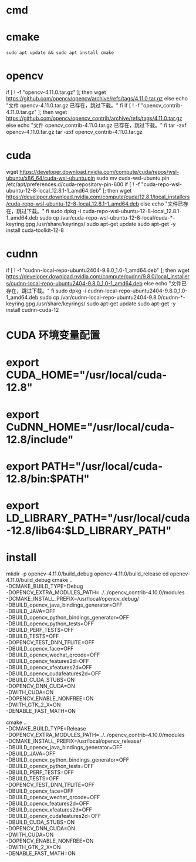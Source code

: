 # cmd
# cmake
```
sudo apt update && sudo apt install cmake
```
# opencv 
if [ ! -f "opencv-4.11.0.tar.gz" ]; then
    wget https://github.com/opencv/opencv/archive/refs/tags/4.11.0.tar.gz
else
    echo "文件 opencv-4.11.0.tar.gz 已存在，跳过下载。"
fi
if [ ! -f "opencv_contrib-4.11.0.tar.gz" ]; then
    wget https://github.com/opencv/opencv_contrib/archive/refs/tags/4.11.0.tar.gz
else
    echo "文件 opencv_contrib-4.11.0.tar.gz 已存在，跳过下载。"
fi
tar -zxf opencv-4.11.0.tar.gz
tar -zxf opencv_contrib-4.11.0.tar.gz


# cuda
wget https://developer.download.nvidia.com/compute/cuda/repos/wsl-ubuntu/x86_64/cuda-wsl-ubuntu.pin
sudo mv cuda-wsl-ubuntu.pin /etc/apt/preferences.d/cuda-repository-pin-600
if [ ! -f "cuda-repo-wsl-ubuntu-12-8-local_12.8.1-1_amd64.deb" ]; then
    wget https://developer.download.nvidia.com/compute/cuda/12.8.1/local_installers/cuda-repo-wsl-ubuntu-12-8-local_12.8.1-1_amd64.deb
else
    echo "文件已存在，跳过下载。"
fi
sudo dpkg -i cuda-repo-wsl-ubuntu-12-8-local_12.8.1-1_amd64.deb
sudo cp /var/cuda-repo-wsl-ubuntu-12-8-local/cuda-*-keyring.gpg /usr/share/keyrings/
sudo apt-get update
sudo apt-get -y install cuda-toolkit-12-8

# cudnn
if [ ! -f "cudnn-local-repo-ubuntu2404-9.8.0_1.0-1_amd64.deb" ]; then
    wget https://developer.download.nvidia.com/compute/cudnn/9.8.0/local_installers/cudnn-local-repo-ubuntu2404-9.8.0_1.0-1_amd64.deb
else
    echo "文件已存在，跳过下载。"
fi
sudo dpkg -i cudnn-local-repo-ubuntu2404-9.8.0_1.0-1_amd64.deb
sudo cp /var/cudnn-local-repo-ubuntu2404-9.8.0/cudnn-*-keyring.gpg /usr/share/keyrings/
sudo apt-get update
sudo apt-get -y install cudnn-cuda-12
# CUDA 环境变量配置
# export CUDA_HOME="/usr/local/cuda-12.8"
# export CuDNN_HOME="/usr/local/cuda-12.8/include"
# export PATH="/usr/local/cuda-12.8/bin:$PATH"
# export LD_LIBRARY_PATH="/usr/local/cuda-12.8/lib64:$LD_LIBRARY_PATH"

# install 
mkdir -p opencv-4.11.0/build_debug opencv-4.11.0/build_release
cd opencv-4.11.0/build_debug
cmake .. \
	-DCMAKE_BUILD_TYPE=Debug \
	-DOPENCV_EXTRA_MODULES_PATH=../../opencv_contrib-4.10.0/modules \
	-DCMAKE_INSTALL_PREFIX=/usr/local/opencv_debug/ \
	-DBUILD_opencv_java_bindings_generator=OFF \
	-DBUILD_JAVA=OFF \
	-DBUILD_opencv_python_bindings_generator=OFF \
	-DBUILD_opencv_python_tests=OFF \
	-DBUILD_PERF_TESTS=OFF \
	-DBUILD_TESTS=OFF \
	-DOPENCV_TEST_DNN_TFLITE=OFF \
	-DBUILD_opencv_face=OFF \
	-DBUILD_opencv_wechat_qrcode=OFF \
	-DBUILD_opencv_features2d=OFF \
	-DBUILD_opencv_xfeatures2d=OFF \
	-DBUILD_opencv_cudafeatures2d=OFF \
	-DBUILD_CUDA_STUBS=ON \
	-DOPENCV_DNN_CUDA=ON \
	-DWITH_CUDA=ON \
	-DOPENCV_ENABLE_NONFREE=ON \
	-DWITH_GTK_2_X=ON \
	-DENABLE_FAST_MATH=ON 
 
 
 cmake .. \
	-DCMAKE_BUILD_TYPE=Release \
	-DOPENCV_EXTRA_MODULES_PATH=../../opencv_contrib-4.10.0/modules \
	-DCMAKE_INSTALL_PREFIX=/usr/local/opencv_release/ \
	-DBUILD_opencv_java_bindings_generator=OFF \
	-DBUILD_JAVA=OFF \
	-DBUILD_opencv_python_bindings_generator=OFF \
	-DBUILD_opencv_python_tests=OFF \
	-DBUILD_PERF_TESTS=OFF \
	-DBUILD_TESTS=OFF \
	-DOPENCV_TEST_DNN_TFLITE=OFF \
	-DBUILD_opencv_face=OFF \
	-DBUILD_opencv_wechat_qrcode=OFF \
	-DBUILD_opencv_features2d=OFF \
	-DBUILD_opencv_xfeatures2d=OFF \
	-DBUILD_opencv_cudafeatures2d=OFF \
	-DBUILD_CUDA_STUBS=ON \
	-DOPENCV_DNN_CUDA=ON \
	-DWITH_CUDA=ON \
	-DOPENCV_ENABLE_NONFREE=ON \
	-DWITH_GTK_2_X=ON \
	-DENABLE_FAST_MATH=ON 
